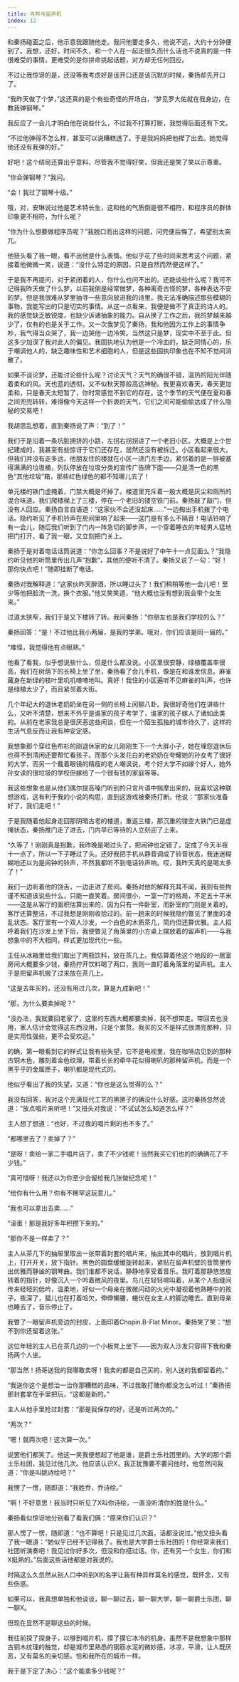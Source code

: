 ```yaml
---
title: 肖邦与留声机
index: 12
---
```


和秦扬碰面之后，他示意我跟随他走。我问他要走多久，他说不远，大约十分钟便到了。我想，还好，时间不久，和一个人在一起走很久而什么话也不说真的是一件很难受的事情，更难受的是你拼命挑起话题，对方却无任何回应。

不过让我惊讶的是，还没等我考虑好是该开口还是该沉默的时候，秦扬却先开口了。

“我昨天做了个梦，”这还真的是个有些奇怪的开场白，“梦见罗大佑就在我身边，在教我弹钢琴。”

我反应了一会儿才明白他在说些什么，不过我不打算打断，我觉得后面还有下文。

“不过他弹得不怎么样，甚至可以说糟糕透了。于是我妈妈把他撵了出去。她觉得他还没有我弹的好。”

好吧！这个结局还算出乎意料，尽管我不觉得好笑，但我还是笑了笑以示尊重。

“你会弹钢琴？”我问。

“会！我过了钢琴十级。”

哦，对，安琳说过他是艺术特长生，这和他的气质倒是很不相符，和程序员的群体印象更不相符，为什么呢？

“你为什么想要做程序员呢？”我脱口而出这样的问题，问完便后悔了，希望别太突兀。

他扭头看了我一眼，看不出他是什么表情。他似乎花了些时间来思考这个问题，紧接着他微微一笑，说道：“没什么特定的原因，只是自然而然便这样了。”

于是我不再提问，对于紧闭着的人，你什么也问不出的。还能谈些什么呢？我可不记得我昨天做了什么梦，以前我倒是经常做梦，各种离奇古怪的梦，各种表达不安的梦。但是我很难从梦里抽寻一些意向放进我的诗里。我无法准确描述那些模糊的事物，我能写出的只是切实的事情。从这一点看来，我便是做不了真正的诗人的。我的感觉缺乏敏锐度，也缺少诉诸抽象的能力。自从换了工作之后，我的梦越来越少了，仅有的也是关于工作。又一次我梦见了秦扬，我和他因为工作上的事情争吵，我气得当众哭了，我一边哭他一边冷笑。当然这只是梦，现实中不至于此。但这多少加深了我对此人的偏见。我固执地认为他是一个冷血的，缺乏同情心的，乐于嘲讽他人的，缺乏趣味性和艺术细胞的人，但是这些固执印象也在不知不觉间消散了。

如果不谈论梦，还能讨论些什么呢？讨论天气？天气的确很不错，温热的阳光伴随着柔和的风。天也蓝的透彻，又不似秋天那般高远神秘。我更喜欢春天，春天更加柔和，只是春天太短暂了，你时常感觉不到它的存在。这个季节的天气便在夏和春之间兜兜转转，难得像今天这样一个折衷的天气，它们之间可能偷偷达成了什么隐秘的交易吧！

我胡思乱想着，直到秦扬说了声：“到了！”

我们于是沿着一条坑脏拥挤的小路，左拐右拐拐进了一个老旧小区。大概是上个世纪建成的，我甚至有些惊讶于它们还存在，居然还没有被拆迁。小区看起来很大，但我们并没有走多远，他朋友住的楼就在小区一进门左手边，紧邻着的是一排被塞得满满的垃圾桶，列队停放在垃圾分类的宣传广告牌下面——只是清一色的黑色“其他垃圾”箱，那些红色绿色的都不知哪儿去了！

单元楼的铁门虚掩着，门禁大概是坏掉了。楼道里充斥着一股大概是灰尘和厕所的混合味道。我们爬楼梯上了三楼，停在一个老旧的镂空铁门前。秦扬敲了敲门，但没有人回应。秦扬自言自语道：“这家伙不会还没起床……”一边掏出手机拨了个电话。隐约听见了手机铃声在房间里响了起来——这门是有多么不隔音！电话铃响了有一会儿，随后我们听到了门内一阵急切的脚步声，一个穿着睡衣的年轻男人猛地把门打开，看了我一眼，又立刻把门关上。

秦扬于是对着电话话筒说道：“你怎么回事？不是说好了中午十一点见面么？”我隐约听见他的听筒里传出几声“抱歉”，其他的便听不清了。秦扬又说了一句：“好！那你快点吧！”随即挂断了电话。

秦扬对我解释道：“这家伙昨天醉酒，所以睡过头了！我们稍稍等他一会儿吧！至少等他把脸洗一洗，换个衣服。”他又笑笑道，“他大概也没有想到我会带个女生来。”

过道太狭窄，我们于是又下楼转了转。我问秦扬：“你朋友也是我们学校的么？”

秦扬回答：“是！不过他比我小两届，是我的学弟。哦对，你们应该是同一届的。”

“难怪，我觉得他有点眼熟。”

他看了看我，似乎想说些什么，但是什么都没说。小区里很安静，绿植覆盖率很高，我们在树荫下的长椅上坐了坐，秦扬看了会儿手机，像是在和谁发信息。麻雀藏身在新绿的枝叶里叽叽喳喳地叫。真好！我住的小区遍听不见麻雀的叫声，也许是绿植太少了，而且紧邻着大街。

几个年纪大的退休老奶奶坐在另一侧的长椅上闲聊八卦。我很好奇他们在讲些什么，又听不清楚，想来不外乎是谁家的孩子考学了，谁家的孩子嫁人了诸如此类的。从前在老家我总是很厌恶这些闲谈，但在一个陌生孤独的城市待久了，这样的生活气息反而让我有种安定感。

我想象那个穿红色布衫的刚退休家的女儿刚刚生下一个大胖小子，她在埋怨退休后也得不到清闲还要帮忙看孩子。而那个头发花白的老奶奶在夸耀她的孙女考了很好的大学，而另一个戴着眼镜的精瘦的老人嘲讽说，考个好大学不如嫁个好人，她外孙女读的很垃圾的学校但嫁给了一个很有钱的家庭等等。

我这些想象也是从他们偶尔提高嗓门听到的只言片语中揣摩出来的，我喜欢这种联想游戏，这有利于我的小说的构思，直到这游戏被秦扬打断。他说：“那家伙准备好了，我们走吧！”

于是我随着他起身走回那阴暗古老的楼道，重返三楼，那沉重的镂空大铁门已是虚掩状态，秦扬推门走了进去，门内早已等待的人立刻迎了上来。

“久等了！刚刚真是抱歉，我昨晚是喝过头了，把闹钟也定错了，定成了今天半夜十一点了，所以一下子睡过了头。还好我把手机从静音调成了铃音状态，我迷迷糊糊地还以为是闹钟的铃声，不然我都听不到电话铃声响。哎，我昨天真的是喝太多了！”

我们一边听着他的饶舌，一边走进了房间。秦扬对他的解释充耳不闻，我则有些拘谨不知道该说些什么，只能一直笑着。房间很小，一室一厅的格局，不足五十平米——这是从客厅的面积估算出来的，因为只有一件卧室，而卧室的门则是关着的，客厅还算整洁，不过我想是刚刚收拾过的。前一趟来的时候我隐约瞥见了里面的凌乱状态。客厅里有一个双人沙发，一个白色的木质茶几，简约但还算优雅。主人招呼着我们在沙发上坐下后，我便瞥见了角落里的小方桌上摆放着的留声机——与我想象中的不大相同，样式更加现代化一些。

主任从冰箱里给我们取出了两瓶饮料，放在茶几上。我估算着他这个地段的一居室房间大概要多少钱，秦扬拧开饮料喝了两口，我则一直盯着角落里的留声机。主人于是把留声机搬了过来放在茶几上。

“这是去年买的，还没有用过几次，算是九成新吧！”

“那，为什么要卖掉呢？”

“没办法，我就要回老家了，这里的东西大概都要卖掉，我不想带走。带回去也没用，家人估计会觉得这东西没用，只是个累赘。我买的又不是样式很漂亮那种，只是实用性强些，更不会受欢迎。”

的确，第一眼看到它的样式让我有些失望，它不是电视里，我在咖啡店见到的那种古铜木色，雕刻着金色纹理，带着长长的牵牛花似得喇叭的那种留声机，而是一个黑乎乎的金属匣子，喇叭都是现代式的。

他似乎看出了我的失望，又道：“你也是这么觉得的么？”

我没有回答，我对这个充满现代工艺的黑匣子的确没什么好感。这时秦扬忽然说道：“放点唱片来听吧！”又扭头对我说：“不试试怎么知道怎么样？”

主人想了想道：“也好，不过我的唱片剩的也不多了。”

“都哪里去了？卖掉了？”

“是呀！卖给一家二手唱片店了，卖了不少钱呢！当然我买它们也的的确确花了不少钱。”

“真可惜呀！我还以为你至少会留给我几张做纪念呢！”

“给你有什么用？你有不稀罕这玩意儿。”

“我也可以拿出去卖……”

“滚蛋！那是我好多年积攒下来的。”

“那你不是一样卖了？”

主人从茶几下的抽屉里取出一张带着封套的唱片来，抽出其中的唱片，放到唱片机上，打开开关，放下指针。黑色的圆盘缓缓旋转起来，紧贴在留声机壁的音筒里传出优雅而静谧的钢琴曲。我们谁都不说话，静静地享受着音乐。我盯着那静悠悠旋转着的指针，好像沉入一个吟着微风的夜里。鸟儿在轻轻啼叫着，从某个人指缝间传来轻轻的低吟，温柔地，好似一个母亲在微微闪动的火光中凝视着他熟睡中的孩子。夜深了，猫儿也在打着哈欠，伸伸懒腰，蜷伏在女主人的脚边睡去。直到母亲也睡去了，音乐停止了。

我瞥了一眼留声机旁边的封皮，上面印着Chopin.B-Flat Minor。秦扬笑了笑：“想不到你还留着这张。”

这位年轻的主人已在茶几边的一个小板凳上坐下——因为双人沙发只容得下我和秦扬两个人坐。

“那当然！扬哥送我的我哪敢卖呀！我卖的都是自己买的，别人送的我都留着的。”

“我送你这个是想治一治你那糟糕的品味，不过我敢打赌你都没怎么听过！”秦扬把那封套拿在手里把玩，“这都是新的。”

主人从他手里抢过封套：“那是我保存的好，还是听过两次的。”

“两次？”

“嗯！就两次吧！这次算一次。”

说罢他们都笑了。他这一笑我便想起了他是谁，是爵士乐社团里的。大学的那个爵士乐社团，我见过他几次。他应该认识X，我正犹豫要不要问他时，他忽然问我道：“你是叫姚诗绘吧？”

我愣了一愣，随即道：“我姓乔，乔诗绘。”

“啊！不好意思！我当时只听见了X叫你诗绘，一直没听清你的姓是什么。”

秦扬看似惊讶地分别看了看我们俩：“原来你们认识？”

那人愣了一愣，随即道：“也不算吧！只是见过几次面，话都没说过。”他又扭头看了我一眼道：“她似乎已经不记得我了。我也是大学爵士乐社团的！你经常来我们社团听演奏吧！我见过你好多次，但没和你搭过话。你，还有另一个女生，你们和X挺熟的。”后面这些话他都是对我说的。

时隔这么久忽然从别人口中听到X的名字让我有种异样莫名的感觉，既怀念，又有些伤感。

如果可以，我真想单独和他谈谈，聊一聊过去，聊一聊大学，聊一聊爵士乐团，聊一聊X。

但现在显然不是聊这些的时候。

我往前探了探身子，以够到唱片机，摸了摸它冰冷的机身。虽然不是我想象中那样古铜木纹理的触觉，却是城市里熟悉的钢筋水泥的微妙感，冰凉，平滑，让人既厌恶，又有莫名的亲切感。恰和我所在的城市一样。

我于是下定了决心：“这个能卖多少钱呢？”
